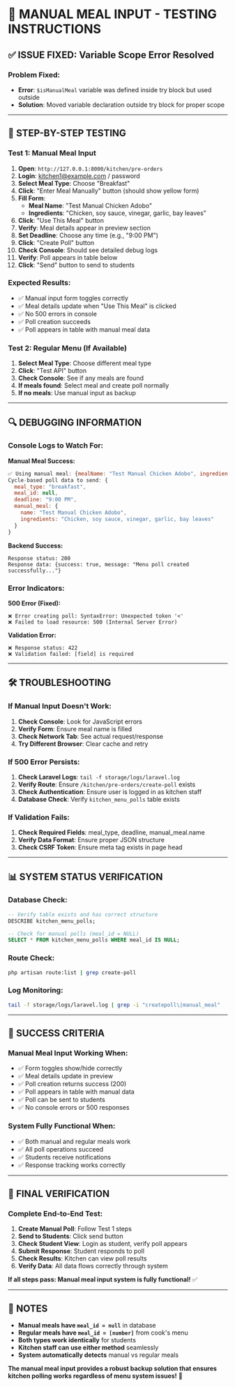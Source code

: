 # 🧪 **MANUAL MEAL INPUT - TESTING INSTRUCTIONS**

## ✅ **ISSUE FIXED: Variable Scope Error Resolved**

### **Problem Fixed:**
- **Error**: `$isManualMeal` variable was defined inside try block but used outside
- **Solution**: Moved variable declaration outside try block for proper scope

---

## 🧪 **STEP-BY-STEP TESTING**

### **Test 1: Manual Meal Input**

1. **Open**: `http://127.0.0.1:8000/kitchen/pre-orders`
2. **Login**: kitchen1@example.com / password
3. **Select Meal Type**: Choose "Breakfast"
4. **Click**: "Enter Meal Manually" button (should show yellow form)
5. **Fill Form**:
   - **Meal Name**: "Test Manual Chicken Adobo"
   - **Ingredients**: "Chicken, soy sauce, vinegar, garlic, bay leaves"
6. **Click**: "Use This Meal" button
7. **Verify**: Meal details appear in preview section
8. **Set Deadline**: Choose any time (e.g., "9:00 PM")
9. **Click**: "Create Poll" button
10. **Check Console**: Should see detailed debug logs
11. **Verify**: Poll appears in table below
12. **Click**: "Send" button to send to students

### **Expected Results:**
- ✅ Manual input form toggles correctly
- ✅ Meal details update when "Use This Meal" is clicked
- ✅ No 500 errors in console
- ✅ Poll creation succeeds
- ✅ Poll appears in table with manual meal data

### **Test 2: Regular Menu (If Available)**

1. **Select Meal Type**: Choose different meal type
2. **Click**: "Test API" button
3. **Check Console**: See if any meals are found
4. **If meals found**: Select meal and create poll normally
5. **If no meals**: Use manual input as backup

---

## 🔍 **DEBUGGING INFORMATION**

### **Console Logs to Watch For:**

**Manual Meal Success:**
```javascript
✅ Using manual meal: {mealName: "Test Manual Chicken Adobo", ingredients: "..."}
Cycle-based poll data to send: {
  meal_type: "breakfast",
  meal_id: null,
  deadline: "9:00 PM",
  manual_meal: {
    name: "Test Manual Chicken Adobo",
    ingredients: "Chicken, soy sauce, vinegar, garlic, bay leaves"
  }
}
```

**Backend Success:**
```
Response status: 200
Response data: {success: true, message: "Menu poll created successfully..."}
```

### **Error Indicators:**

**500 Error (Fixed):**
```
❌ Error creating poll: SyntaxError: Unexpected token '<'
❌ Failed to load resource: 500 (Internal Server Error)
```

**Validation Error:**
```
❌ Response status: 422
❌ Validation failed: [field] is required
```

---

## 🛠️ **TROUBLESHOOTING**

### **If Manual Input Doesn't Work:**

1. **Check Console**: Look for JavaScript errors
2. **Verify Form**: Ensure meal name is filled
3. **Check Network Tab**: See actual request/response
4. **Try Different Browser**: Clear cache and retry

### **If 500 Error Persists:**

1. **Check Laravel Logs**: `tail -f storage/logs/laravel.log`
2. **Verify Route**: Ensure `/kitchen/pre-orders/create-poll` exists
3. **Check Authentication**: Ensure user is logged in as kitchen staff
4. **Database Check**: Verify `kitchen_menu_polls` table exists

### **If Validation Fails:**

1. **Check Required Fields**: meal_type, deadline, manual_meal.name
2. **Verify Data Format**: Ensure proper JSON structure
3. **Check CSRF Token**: Ensure meta tag exists in page head

---

## 📊 **SYSTEM STATUS VERIFICATION**

### **Database Check:**
```sql
-- Verify table exists and has correct structure
DESCRIBE kitchen_menu_polls;

-- Check for manual polls (meal_id = NULL)
SELECT * FROM kitchen_menu_polls WHERE meal_id IS NULL;
```

### **Route Check:**
```bash
php artisan route:list | grep create-poll
```

### **Log Monitoring:**
```bash
tail -f storage/logs/laravel.log | grep -i "createpoll\|manual_meal"
```

---

## 🎯 **SUCCESS CRITERIA**

### **Manual Meal Input Working When:**
- ✅ Form toggles show/hide correctly
- ✅ Meal details update in preview
- ✅ Poll creation returns success (200)
- ✅ Poll appears in table with manual data
- ✅ Poll can be sent to students
- ✅ No console errors or 500 responses

### **System Fully Functional When:**
- ✅ Both manual and regular meals work
- ✅ All poll operations succeed
- ✅ Students receive notifications
- ✅ Response tracking works correctly

---

## 🚀 **FINAL VERIFICATION**

### **Complete End-to-End Test:**

1. **Create Manual Poll**: Follow Test 1 steps
2. **Send to Students**: Click send button
3. **Check Student View**: Login as student, verify poll appears
4. **Submit Response**: Student responds to poll
5. **Check Results**: Kitchen can view poll results
6. **Verify Data**: All data flows correctly through system

**If all steps pass: Manual meal input system is fully functional!** ✅

---

## 📝 **NOTES**

- **Manual meals have `meal_id = null`** in database
- **Regular meals have `meal_id = [number]`** from cook's menu
- **Both types work identically** for students
- **Kitchen staff can use either method** seamlessly
- **System automatically detects** manual vs regular meals

**The manual meal input provides a robust backup solution that ensures kitchen polling works regardless of menu system issues!** 🎉
